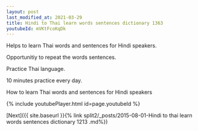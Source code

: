 ```yaml
---
layout: post
last_modified_at: 2021-03-29
title: Hindi to Thai learn words sentences dictionary 1363 
youtubeId: mVKtFcoKqDk
---
```

 
 
Helps to learn Thai words and sentences for Hindi speakers.

Opportunitiy to repeat the words sentences. 

Practice Thai language. 
 
10 minutes practice every day. 
 
How to learn Thai words and sentences for Hindi speakers 
 
{% include youtubePlayer.html id=page.youtubeId %}
 
 
[Next]({{ site.baseurl }}{% link  split2/_posts/2015-08-01-Hindi to thai learn words sentences dictionary 1213 .md%})
 
